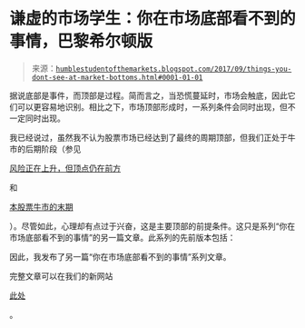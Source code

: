 <!--yml

类别：未分类

日期：2024 年 05 月 18 日 02:49:14

-->

# 谦虚的市场学生：你在市场底部看不到的事情，巴黎希尔顿版

> 来源：[`humblestudentofthemarkets.blogspot.com/2017/09/things-you-dont-see-at-market-bottoms.html#0001-01-01`](https://humblestudentofthemarkets.blogspot.com/2017/09/things-you-dont-see-at-market-bottoms.html#0001-01-01)

据说底部是事件，而顶部是过程。简而言之，当恐慌蔓延时，市场会触底，因此它们可以更容易地识别。相比之下，市场顶部形成时，一系列条件会同时出现，但不一定同时出现。

我已经说过，虽然我不认为股票市场已经达到了最终的周期顶部，但我们正处于牛市的后期阶段（参见

[风险正在上升，但顶点仍在前方](https://humblestudentofthemarkets.com/2017/06/18/risks-are-rising-but-the-top-is-still-ahead/)

和

[本股票牛市的末期](https://humblestudentofthemarkets.com/2017/07/02/nearing-the-terminal-phase-of-this-equity-bull/)

）。尽管如此，心理却有点过于兴奋，这是主要顶部的前提条件。这只是系列“你在市场底部看不到的事情”的另一篇文章。此系列的先前版本包括：

因此，我发布了另一篇“你在市场底部看不到的事情”系列文章。

完整文章可以在我们的新网站

[此处](https://humblestudentofthemarkets.com/2017/09/14/things-you-dont-see-at-market-bottoms-paris-hilton-edition/)

。
